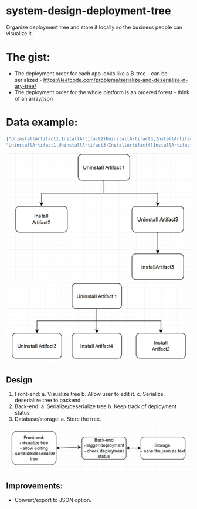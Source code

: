 # system-design-deployment-tree
Organize deployment tree and store it locally so the business people can visualize it.

# The gist:
- The deployment order for each app looks like a B-tree - can be serialized - https://leetcode.com/problems/serialize-and-deserialize-n-ary-tree/
- The deployment order for the whole platform is an ordered forest - think of an array/json

# Data example:
```json
["UninstallArtifact1,InstallArtifact2)UninstallArtifact3,InstallArtifact3))",
"UninstallArtifact1,UninstallArtifact3)InstallArtifact4)InstallArtifact2))"]
```

![App2](tree1.JPG)
![App3](tree2.JPG)

## Design
1. Front-end:
a. Visualize tree
b. Allow user to edit it.
c. Serialize, deserialize tree to backend.
2. Back-end:
a. Serialize/deserialize tree
b. Keep track of deployment status
3. Database/storage:
a. Store the tree.

![System design](system.jpg)

## Improvements:
- Convert/export to JSON option.